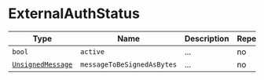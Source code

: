 # ExternalAuthStatus

Type|Name|Description|Repeated?
-|-|-|-
`bool`|`active`|...|no
[`UnsignedMessage`](unsignedmsg)|`messageToBeSignedAsBytes`|...|no
